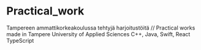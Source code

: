 # Practical_work
Tampereen ammattikorkeakoulussa tehtyjä harjoitustöitä // Practical works made in Tampere University of Applied Sciences
C++, Java, Swift, React TypeScript
